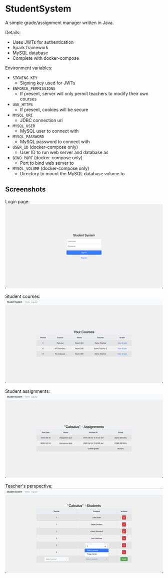 # StudentSystem

A simple grade/assignment manager written in Java.

Details:
 - Uses JWTs for authentication
 - Spark framework
 - MySQL database
 - Complete with docker-compose
 
Environment variables:
 - `SIGNING_KEY`
    - Signing key used for JWTs
 - `ENFORCE_PERMISSIONS`
    - If present, server will only permit teachers to modify their own courses
 - `USE_HTTPS`
    - If present, cookies will be secure
 - `MYSQL_URI`
    - JDBC connection uri
 - `MYSQL_USER`
    - MySQL user to connect with
 - `MYSQL_PASSWORD`
    - MySQL password to connect with
 - `USER_ID` (docker-compose only)
    - User ID to run web server and database as
 - `BIND_PORT` (docker-compose only)
    - Port to bind web server to
 - `MYSQL_VOLUME` (docker-compose only)
    - Directory to mount the MySQL database volume to

## Screenshots
Login page:
![Login Page](./screenshots/ss_login.png?raw=true)

Student courses:
![Courses](./screenshots/ss_courses.png?raw=true)

Student assignments:
![Assignments](./screenshots/ss_assignments.png?raw=true)

Teacher's perspective:
![Teacher Perspective](./screenshots/ss_teacher.png?raw=true)

